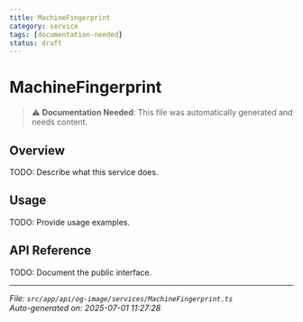```yaml
---
title: MachineFingerprint
category: service
tags: [documentation-needed]
status: draft
---
```


# MachineFingerprint

> ⚠️ **Documentation Needed**: This file was automatically generated and needs content.

## Overview

TODO: Describe what this service does.

## Usage

TODO: Provide usage examples.

## API Reference

TODO: Document the public interface.

---

*File: `src/app/api/og-image/services/MachineFingerprint.ts`*  
*Auto-generated on: 2025-07-01 11:27:28*
